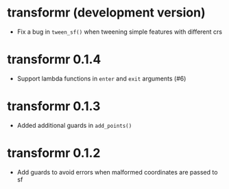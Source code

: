 # transformr (development version)

* Fix a bug in `tween_sf()` when tweening simple features with different crs

# transformr 0.1.4

* Support lambda functions in `enter` and `exit` arguments (#6)

# transformr 0.1.3

* Added additional guards in `add_points()`

# transformr 0.1.2

* Add guards to avoid errors when malformed coordinates are passed to sf
